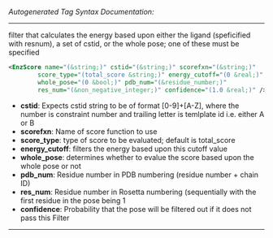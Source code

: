 <!-- THIS IS AN AUTOGENERATED FILE: Don't edit it directly, instead change the schema definition in the code itself. -->

_Autogenerated Tag Syntax Documentation:_

---
filter that calculates the energy based upon either the ligand (speficified with resnum), a set of cstid, or the whole pose; one of these must be specified

```xml
<EnzScore name="(&string;)" cstid="(&string;)" scorefxn="(&string;)"
        score_type="(total_score &string;)" energy_cutoff="(0 &real;)"
        whole_pose="(0 &bool;)" pdb_num="(&residue_number;)"
        res_num="(&non_negative_integer;)" confidence="(1.0 &real;)" />
```

-   **cstid**: Expects cstid string to be of format [0-9]+[A-Z], where the number is constraint number and trailing letter is temlplate id i.e. either A or B
-   **scorefxn**: Name of score function to use
-   **score_type**: type of score to be evaluated; default is total_score
-   **energy_cutoff**: filters the energy based upon this cutoff value
-   **whole_pose**: determines whether to evalue the score based upon the whole pose or not
-   **pdb_num**: Residue number in PDB numbering (residue number + chain ID)
-   **res_num**: Residue number in Rosetta numbering (sequentially with the first residue in the pose being 1
-   **confidence**: Probability that the pose will be filtered out if it does not pass this Filter

---
